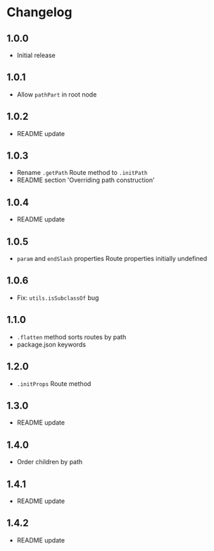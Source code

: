 # Changelog

## 1.0.0

* Initial release

## 1.0.1

* Allow `pathPart` in root node

## 1.0.2

* README update

## 1.0.3

* Rename `.getPath` Route method to `.initPath`
* README section 'Overriding path construction'

## 1.0.4

* README update

## 1.0.5

* `param` and `endSlash` properties Route properties initially undefined

## 1.0.6

* Fix: `utils.isSubclassOf` bug

## 1.1.0

* `.flatten` method sorts routes by path
* package.json keywords

## 1.2.0

* `.initProps` Route method

## 1.3.0

* README update

## 1.4.0

* Order children by path

## 1.4.1

* README update

## 1.4.2

* README update
